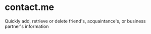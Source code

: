 # contact.me
Quickly add, retrieve or delete friend's, acquaintance's, or business partner's information
